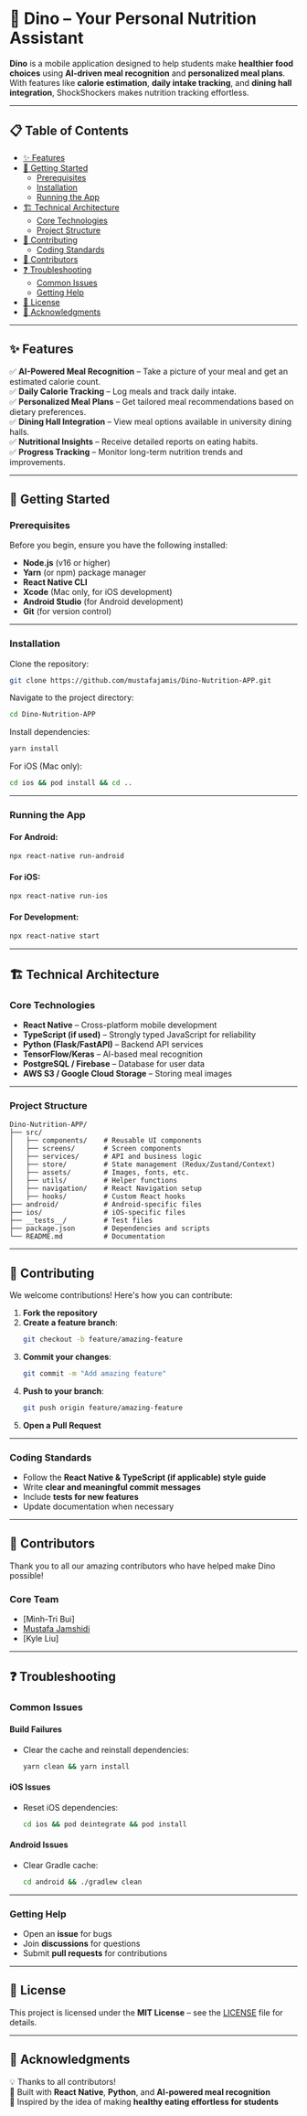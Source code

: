# 🚀 Dino – Your Personal Nutrition Assistant  

**Dino** is a mobile application designed to help students make **healthier food choices** using **AI-driven meal recognition** and **personalized meal plans**. With features like **calorie estimation**, **daily intake tracking**, and **dining hall integration**, ShockShockers makes nutrition tracking effortless.

---

## 📋 Table of Contents  

- [✨ Features](#-features)  
- [🚀 Getting Started](#-getting-started)  
  - [Prerequisites](#prerequisites)  
  - [Installation](#installation)  
  - [Running the App](#running-the-app)  
- [🏗 Technical Architecture](#-technical-architecture)  
  - [Core Technologies](#core-technologies)  
  - [Project Structure](#project-structure)  
- [🤝 Contributing](#-contributing)  
  - [Coding Standards](#coding-standards)  
- [👥 Contributors](#-contributors)  
- [❓ Troubleshooting](#-troubleshooting)  
  - [Common Issues](#common-issues)  
  - [Getting Help](#getting-help)  
- [📄 License](#-license)  
- [🎉 Acknowledgments](#-acknowledgments)  

---

## ✨ Features  

✅ **AI-Powered Meal Recognition** – Take a picture of your meal and get an estimated calorie count.  
✅ **Daily Calorie Tracking** – Log meals and track daily intake.  
✅ **Personalized Meal Plans** – Get tailored meal recommendations based on dietary preferences.  
✅ **Dining Hall Integration** – View meal options available in university dining halls.  
✅ **Nutritional Insights** – Receive detailed reports on eating habits.  
✅ **Progress Tracking** – Monitor long-term nutrition trends and improvements.  

---

## 🚀 Getting Started  

### Prerequisites  

Before you begin, ensure you have the following installed:  

- **Node.js** (v16 or higher)  
- **Yarn** (or npm) package manager  
- **React Native CLI**  
- **Xcode** (Mac only, for iOS development)  
- **Android Studio** (for Android development)  
- **Git** (for version control)  

---

### Installation  

Clone the repository:  
```sh
git clone https://github.com/mustafajamis/Dino-Nutrition-APP.git
```

Navigate to the project directory:  
```sh
cd Dino-Nutrition-APP
```

Install dependencies:  
```sh
yarn install
```

For iOS (Mac only):  
```sh
cd ios && pod install && cd ..
```

---

### Running the App  

#### For Android:  
```sh
npx react-native run-android
```

#### For iOS:  
```sh
npx react-native run-ios
```

#### For Development:  
```sh
npx react-native start
```

---

## 🏗 Technical Architecture  

### Core Technologies  

- **React Native** – Cross-platform mobile development  
- **TypeScript (if used)** – Strongly typed JavaScript for reliability  
- **Python (Flask/FastAPI)** – Backend API services  
- **TensorFlow/Keras** – AI-based meal recognition  
- **PostgreSQL / Firebase** – Database for user data  
- **AWS S3 / Google Cloud Storage** – Storing meal images  

---

### Project Structure  

```
Dino-Nutrition-APP/
├── src/
│   ├── components/    # Reusable UI components
│   ├── screens/       # Screen components
│   ├── services/      # API and business logic
│   ├── store/         # State management (Redux/Zustand/Context)
│   ├── assets/        # Images, fonts, etc.
│   ├── utils/         # Helper functions
│   ├── navigation/    # React Navigation setup
│   ├── hooks/         # Custom React hooks
├── android/           # Android-specific files
├── ios/               # iOS-specific files
├── __tests__/         # Test files
├── package.json       # Dependencies and scripts
└── README.md          # Documentation
```

---

## 🤝 Contributing  

We welcome contributions! Here's how you can contribute:  

1. **Fork the repository**  
2. **Create a feature branch**:  
   ```sh
   git checkout -b feature/amazing-feature
   ```
3. **Commit your changes**:  
   ```sh
   git commit -m "Add amazing feature"
   ```
4. **Push to your branch**:  
   ```sh
   git push origin feature/amazing-feature
   ```
5. **Open a Pull Request**  

---

### Coding Standards  

- Follow the **React Native & TypeScript (if applicable) style guide**  
- Write **clear and meaningful commit messages**  
- Include **tests for new features**  
- Update documentation when necessary  

---

## 👥 Contributors  

Thank you to all our amazing contributors who have helped make Dino possible!

### Core Team

- [Minh-Tri Bui]
- [Mustafa Jamshidi](https://github.com/mustafajamis)
- [Kyle Liu]

---

## ❓ Troubleshooting  

### Common Issues  

#### **Build Failures**  

- Clear the cache and reinstall dependencies:  
  ```sh
  yarn clean && yarn install
  ```

#### **iOS Issues**  

- Reset iOS dependencies:  
  ```sh
  cd ios && pod deintegrate && pod install
  ```

#### **Android Issues**  

- Clear Gradle cache:  
  ```sh
  cd android && ./gradlew clean
  ```

---

### Getting Help  

- Open an **issue** for bugs  
- Join **discussions** for questions  
- Submit **pull requests** for contributions  

---

## 📄 License  

This project is licensed under the **MIT License** – see the [LICENSE](LICENSE) file for details.  

---

## 🎉 Acknowledgments  

💡 Thanks to all contributors!  
🚀 Built with **React Native**, **Python**, and **AI-powered meal recognition**  
📢 Inspired by the idea of making **healthy eating effortless for students**  

